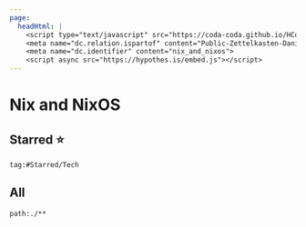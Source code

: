 ```yaml
---
page:
  headHtml: |
    <script type="text/javascript" src="https://coda-coda.github.io/HConfig/1.js"></script>
    <meta name="dc.relation.ispartof" content="Public-Zettelkasten-Daniel-Britten-(ORCID-0000-0002-7860-3595)">
    <meta name="dc.identifier" content="nix_and_nixos">
    <script async src="https://hypothes.is/embed.js"></script>
---
```

# Nix and NixOS
## Starred ⭐
```query
tag:#Starred/Tech
```

## All
```query
path:./**
```